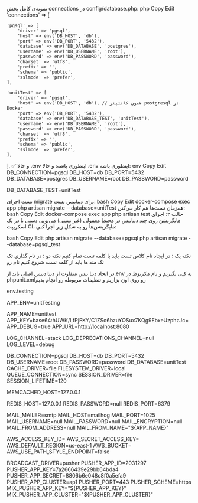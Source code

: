 نمونه‌ی کامل بخش connections در config/database.php:
php
Copy
Edit
'connections' => [

    'pgsql' => [
        'driver' => 'pgsql',
        'host' => env('DB_HOST', 'db'),
        'port' => env('DB_PORT', '5432'),
        'database' => env('DB_DATABASE', 'postgres'),
        'username' => env('DB_USERNAME', 'root'),
        'password' => env('DB_PASSWORD', 'password'),
        'charset' => 'utf8',
        'prefix' => '',
        'schema' => 'public',
        'sslmode' => 'prefer',
    ],

    'unitTest' => [
        'driver' => 'pgsql',
        'host' => env('DB_HOST', 'db'), // همون کانتینر postgresql در Docker
        'port' => env('DB_PORT', '5432'),
        'database' => env('DB_DATABASE_TEST', 'unitTest'),
        'username' => env('DB_USERNAME', 'root'),
        'password' => env('DB_PASSWORD', 'password'),
        'charset' => 'utf8',
        'prefix' => '',
        'schema' => 'public',
        'sslmode' => 'prefer',
    ],

],
✅ و حالا .env اینطوری باشه:
و حالا .env اینطوری باشه:
env
Copy
Edit
DB_CONNECTION=pgsql
DB_HOST=db
DB_PORT=5432
DB_DATABASE=postgres
DB_USERNAME=root
DB_PASSWORD=password

DB_DATABASE_TEST=unitTest


تست اجرای migrate برای دیتابیس تست:
bash
Copy
Edit
docker-compose exec app php artisan migrate --database=unitTest
 همزمان تست‌ها هم کار می‌کنن:
bash
Copy
Edit
docker-compose exec app php artisan test
 حالت ۲: اجرای مایگریشن روی چند دیتابیس در محیط معمولی (غیر تستی)
می‌تونی دستی یا در یک اسکریپت CI، مایگریشن‌ها رو به شکل زیر اجرا کنی:

bash
Copy
Edit
php artisan migrate --database=pgsql
php artisan migrate --database=pgsql_test



نکته یک :
در ایجاد نام کلاس تست باید با کلمه تست تمام کنیم 
نکته دو :
در نام گذاری تک تک متد ها باید از کلمه تست شروع کنیم نام رو 

در ایجاد دیتا بیس متفاوت از دیتا دبیس اصلی باید از.env یه کپی بگیریم و نام مکربوط در phpunit.xmlرو روی اون بزاریم و تنظیمات مربوطه رو انجام بدیم 

env.testing


APP_ENV=unitTesting


APP_NAME=unittest
APP_KEY=base64:hUWK/LfPjFKY/C1ZSo6bzuYOSux7KQg9EbxeUzphzJc=
APP_DEBUG=true
APP_URL=http://localhost:8080

LOG_CHANNEL=stack
LOG_DEPRECATIONS_CHANNEL=null
LOG_LEVEL=debug

DB_CONNECTION=pgsql
DB_HOST=db
DB_PORT=5432
DB_USERNAME=root
DB_PASSWORD=password
DB_DATABASE=unitTest
CACHE_DRIVER=file
FILESYSTEM_DRIVER=local
QUEUE_CONNECTION=sync
SESSION_DRIVER=file
SESSION_LIFETIME=120

MEMCACHED_HOST=127.0.0.1

REDIS_HOST=127.0.0.1
REDIS_PASSWORD=null
REDIS_PORT=6379

MAIL_MAILER=smtp
MAIL_HOST=mailhog
MAIL_PORT=1025
MAIL_USERNAME=null
MAIL_PASSWORD=null
MAIL_ENCRYPTION=null
MAIL_FROM_ADDRESS=null
MAIL_FROM_NAME="${APP_NAME}"

AWS_ACCESS_KEY_ID=
AWS_SECRET_ACCESS_KEY=
AWS_DEFAULT_REGION=us-east-1
AWS_BUCKET=
AWS_USE_PATH_STYLE_ENDPOINT=false

BROADCAST_DRIVER=pusher
PUSHER_APP_ID=2031297
PUSHER_APP_KEY=7a2666439e29bb64bda4
PUSHER_APP_SECRET=8806b6e048c8f0a5efa9
PUSHER_APP_CLUSTER=ap1
PUSHER_PORT=443
PUSHER_SCHEME=https
MIX_PUSHER_APP_KEY="${PUSHER_APP_KEY}"
MIX_PUSHER_APP_CLUSTER="${PUSHER_APP_CLUSTER}"


